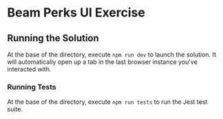 # Beam Perks UI Exercise

## Running the Solution

At the base of the directory, execute `npm run dev` to launch the solution. It will automatically open up a tab in the last browser instance you've interacted with.

### Running Tests

At the base of the directory, execute `npm run tests` to run the Jest test suite.
